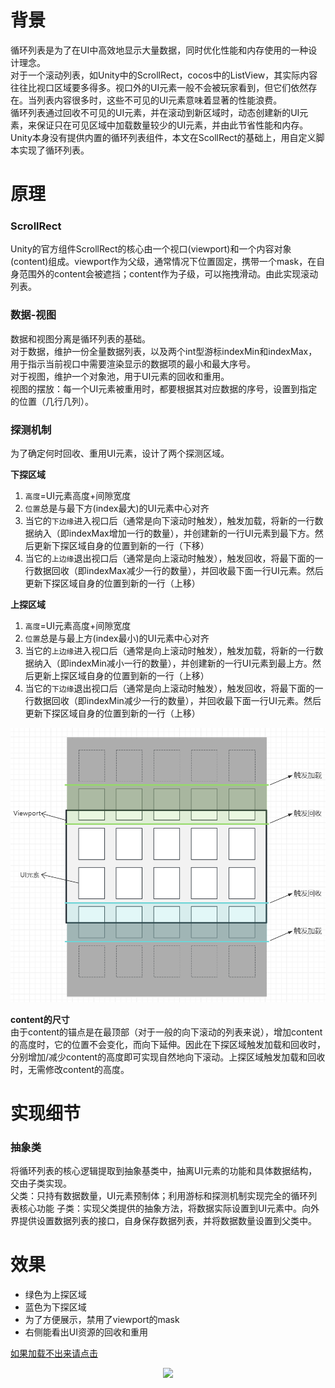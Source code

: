 # 背景
循环列表是为了在UI中高效地显示大量数据，同时优化性能和内存使用的一种设计理念。  
对于一个滚动列表，如Unity中的ScrollRect，cocos中的ListView，其实际内容往往比视口区域要多得多。视口外的UI元素一般不会被玩家看到，但它们依然存在。当列表内容很多时，这些不可见的UI元素意味着显著的性能浪费。  
循环列表通过回收不可见的UI元素，并在滚动到新区域时，动态创建新的UI元素，来保证只在可见区域中加载数量较少的UI元素，并由此节省性能和内存。  
Unity本身没有提供内置的循环列表组件，本文在ScollRect的基础上，用自定义脚本实现了循环列表。
# 原理
### ScrollRect
Unity的官方组件ScrollRect的核心由一个视口(viewport)和一个内容对象(content)组成。viewport作为父级，通常情况下位置固定，携带一个mask，在自身范围外的content会被遮挡；content作为子级，可以拖拽滑动。由此实现滚动列表。
### 数据-视图
数据和视图分离是循环列表的基础。  
对于数据，维护一份全量数据列表，以及两个int型游标indexMin和indexMax，用于指示当前视口中需要渲染显示的数据项的最小和最大序号。  
对于视图，维护一个对象池，用于UI元素的回收和重用。  
视图的摆放：每一个UI元素被重用时，都要根据其对应数据的序号，设置到指定的位置（几行几列）。
### 探测机制
为了确定何时回收、重用UI元素，设计了两个探测区域。  

**下探区域**
1. ```高度```=UI元素高度+间隙宽度
2. ```位置```总是与最下方(index最大)的UI元素中心对齐
3. 当它的```下边缘```进入视口后（通常是向下滚动时触发），触发加载，将新的一行数据纳入（即indexMax增加一行的数量），并创建新的一行UI元素到最下方。然后更新下探区域自身的位置到新的一行（下移）
4. 当它的```上边缘```退出视口后（通常是向上滚动时触发），触发回收，将最下面的一行数据回收（即indexMax减少一行的数量），并回收最下面一行UI元素。然后更新下探区域自身的位置到新的一行（上移）

**上探区域**
1. ```高度```=UI元素高度+间隙宽度
2. ```位置```总是与最上方(index最小)的UI元素中心对齐
3. 当它的```上边缘```进入视口后（通常是向上滚动时触发），触发加载，将新的一行数据纳入（即indexMin减小一行的数量），并创建新的一行UI元素到最上方。然后更新上探区域自身的位置到新的一行（上移）
4. 当它的```下边缘```退出视口后（通常是向上滚动时触发），触发回收，将最下面的一行数据回收（即indexMin减少一行的数量），并回收最下面一行UI元素。然后更新下探区域自身的位置到新的一行（上移）

<center>
<img src="images/%E5%BE%AA%E7%8E%AF%E5%88%97%E8%A1%A8/1.png" width=600>
</center>

**content的尺寸**  
由于content的锚点是在最顶部（对于一般的向下滚动的列表来说），增加content的高度时，它的位置不会变化，而向下延伸。因此在下探区域触发加载和回收时，分别增加/减少content的高度即可实现自然地向下滚动。上探区域触发加载和回收时，无需修改content的高度。

# 实现细节
### 抽象类
将循环列表的核心逻辑提取到抽象基类中，抽离UI元素的功能和具体数据结构，交由子类实现。  
父类：只持有数据数量，UI元素预制体；利用游标和探测机制实现完全的循环列表核心功能
子类：实现父类提供的抽象方法，将数据实际设置到UI元素中。向外界提供设置数据列表的接口，自身保存数据列表，并将数据数量设置到父类中。

# 效果
- 绿色为上探区域
- 蓝色为下探区域
- 为了方便展示，禁用了viewport的mask
- 右侧能看出UI资源的回收和重用

[如果加载不出来请点击](images/%E5%BE%AA%E7%8E%AF%E5%88%97%E8%A1%A8/GIF2.gif)

<center>
<img src="images/%E5%BE%AA%E7%8E%AF%E5%88%97%E8%A1%A8/GIF2.gif" width=600>
</center>
